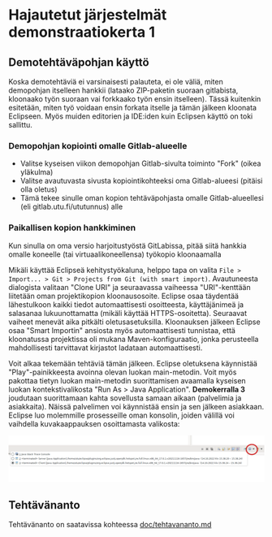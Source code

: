 # Hajautetut järjestelmät demonstraatiokerta 1

## Demotehtäväpohjan käyttö
Koska demotehtäviä ei varsinaisesti palauteta, ei ole väliä, miten demopohjan itselleen hankkii (lataako ZIP-paketin suoraan gitlabista, kloonaako työn suoraan vai forkkaako työn ensin itselleen). Tässä kuitenkin esitetään, miten työ voidaan ensin forkata itselle ja tämän jälkeen kloonata Eclipseen. Myös muiden editorien ja IDE:iden kuin Eclipsen käyttö on toki sallittu.

### Demopohjan kopiointi omalle Gitlab-alueelle
- Valitse kyseisen viikon demopohjan Gitlab-sivulta toiminto "Fork" (oikea yläkulma)
- Valitse avautuvasta sivusta kopiointikohteeksi oma Gitlab-alueesi (pitäisi olla oletus)
- Tämä tekee sinulle oman kopion tehtäväpohjasta omalle Gitlab-alueellesi (eli gitlab.utu.fi/ututunnus) alle

### Paikallisen kopion hankkiminen
Kun sinulla on oma versio harjoitustyöstä GitLabissa, pitää siitä hankkia omalle koneelle (tai virtuaalikoneellensa) työkopio kloonaamalla

Mikäli käyttää Eclipseä kehitystyökaluna, helppo tapa on valita `File > Import... > Git > Projects from Git (with smart import)`. Avautuneesta dialogista valitaan "Clone URI" ja seuraavassa vaiheessa "URI"-kenttään liitetään oman projektikopion kloonausosoite. Eclipse osaa täydentää lähestulkoon kaikki tiedot automaattisesti osoitteesta, käyttäjänimeä ja salasanaa lukuunottamatta (mikäli käyttää HTTPS-osoitetta). Seuraavat vaiheet menevät aika pitkälti oletusasetuksilla. Kloonauksen jälkeen Eclipse osaa "Smart Importin" ansiosta myös automaattisesti tunnistaa, että kloonatussa projektissa oli mukana Maven-konfiguraatio, jonka perusteella mahdollisesti tarvittavat kirjastot ladataan automaattisesti.

Voit alkaa tekemään tehtäviä tämän jälkeen. Eclipse oletuksena käynnistää "Play"-painikkeesta avoinna olevan luokan main-metodin. Voit myös pakottaa tietyn luokan main-metodin suorittamisen avaamalla kyseisen luokan kontekstivalikosta "Run As > Java Application". **Demokerralla 3** joudutaan suorittamaan kahta sovellusta samaan aikaan (palvelimia ja asiakkaita). Näissä palvelimen voi käynnistää ensin ja sen jälkeen asiakkaan. Eclipse luo molemmille prosesseille oman konsolin, joiden välillä voi vaihdella kuvakaappauksen osoittamasta valikosta:

![Konsoli-ikkunoiden vaihtovalikko](doc/consoleswitcher.png)

## Tehtävänanto
Tehtävänanto on saatavissa kohteessa [doc/tehtavananto.md](doc/tehtavananto.md)
